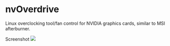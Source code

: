 # nvOverdrive
Linux overclocking tool/fan control for NVIDIA graphics cards, similar to MSI afterburner.

Screenshot
![](https://i.imgur.com/BzUyvvS.png)
